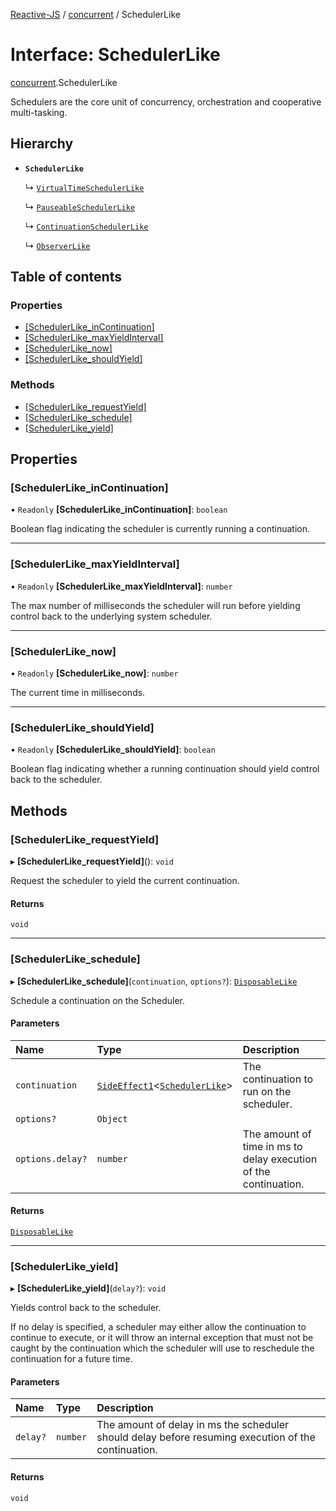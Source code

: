 [Reactive-JS](../README.md) / [concurrent](../modules/concurrent.md) / SchedulerLike

# Interface: SchedulerLike

[concurrent](../modules/concurrent.md).SchedulerLike

Schedulers are the core unit of concurrency, orchestration and
cooperative multi-tasking.

## Hierarchy

- **`SchedulerLike`**

  ↳ [`VirtualTimeSchedulerLike`](concurrent.VirtualTimeSchedulerLike.md)

  ↳ [`PauseableSchedulerLike`](concurrent.PauseableSchedulerLike.md)

  ↳ [`ContinuationSchedulerLike`](concurrent.ContinuationSchedulerLike.md)

  ↳ [`ObserverLike`](concurrent.ObserverLike.md)

## Table of contents

### Properties

- [[SchedulerLike\_inContinuation]](concurrent.SchedulerLike.md#[schedulerlike_incontinuation])
- [[SchedulerLike\_maxYieldInterval]](concurrent.SchedulerLike.md#[schedulerlike_maxyieldinterval])
- [[SchedulerLike\_now]](concurrent.SchedulerLike.md#[schedulerlike_now])
- [[SchedulerLike\_shouldYield]](concurrent.SchedulerLike.md#[schedulerlike_shouldyield])

### Methods

- [[SchedulerLike\_requestYield]](concurrent.SchedulerLike.md#[schedulerlike_requestyield])
- [[SchedulerLike\_schedule]](concurrent.SchedulerLike.md#[schedulerlike_schedule])
- [[SchedulerLike\_yield]](concurrent.SchedulerLike.md#[schedulerlike_yield])

## Properties

### [SchedulerLike\_inContinuation]

• `Readonly` **[SchedulerLike\_inContinuation]**: `boolean`

Boolean flag indicating the scheduler is currently
running a continuation.

___

### [SchedulerLike\_maxYieldInterval]

• `Readonly` **[SchedulerLike\_maxYieldInterval]**: `number`

The max number of milliseconds the scheduler will run
before yielding control back to the underlying system scheduler.

___

### [SchedulerLike\_now]

• `Readonly` **[SchedulerLike\_now]**: `number`

The current time in milliseconds.

___

### [SchedulerLike\_shouldYield]

• `Readonly` **[SchedulerLike\_shouldYield]**: `boolean`

Boolean flag indicating whether a running continuation
should yield control back to the scheduler.

## Methods

### [SchedulerLike\_requestYield]

▸ **[SchedulerLike_requestYield]**(): `void`

Request the scheduler to yield the current continuation.

#### Returns

`void`

___

### [SchedulerLike\_schedule]

▸ **[SchedulerLike_schedule]**(`continuation`, `options?`): [`DisposableLike`](utils.DisposableLike.md)

Schedule a continuation on the Scheduler.

#### Parameters

| Name | Type | Description |
| :------ | :------ | :------ |
| `continuation` | [`SideEffect1`](../modules/functions.md#sideeffect1)<[`SchedulerLike`](concurrent.SchedulerLike.md)\> | The continuation to run on the scheduler. |
| `options?` | `Object` |  |
| `options.delay?` | `number` | The amount of time in ms to delay execution of the continuation. |

#### Returns

[`DisposableLike`](utils.DisposableLike.md)

___

### [SchedulerLike\_yield]

▸ **[SchedulerLike_yield]**(`delay?`): `void`

Yields control back to the scheduler.

If no delay is specified, a scheduler may either allow
the continuation to continue to execute, or it will throw
an internal exception that must not be caught by the continuation
which the scheduler will use to reschedule the continuation for
a future time.

#### Parameters

| Name | Type | Description |
| :------ | :------ | :------ |
| `delay?` | `number` | The amount of delay in ms the scheduler should delay before resuming execution of the continuation. |

#### Returns

`void`
